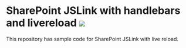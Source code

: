 # SharePoint JSLink with handlebars and livereload [<img src="https://travis-ci.org/KiranSrikanta/JSLinkLiveReload.svg?branch=master" />](https://travis-ci.org/KiranSrikanta/JSLinkLiveReload)

This repository has sample code for SharePoint JSLink with live reload.